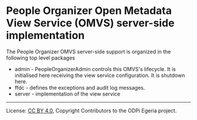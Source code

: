 <!-- SPDX-License-Identifier: CC-BY-4.0 -->
<!-- Copyright Contributors to the ODPi Egeria project. -->

# People Organizer Open Metadata View Service (OMVS) server-side implementation

The People Organizer OMVS server-side support is organized in the following top level packages 

* admin -  PeopleOrganizerAdmin controls this OMVS's lifecycle. It is initialised here receiving the view service configuration. It is shutdown here.
* ffdc - defines the exceptions and audit log messages.
* server - implementation of the view service

----
License: [CC BY 4.0](https://creativecommons.org/licenses/by/4.0/),
Copyright Contributors to the ODPi Egeria project.